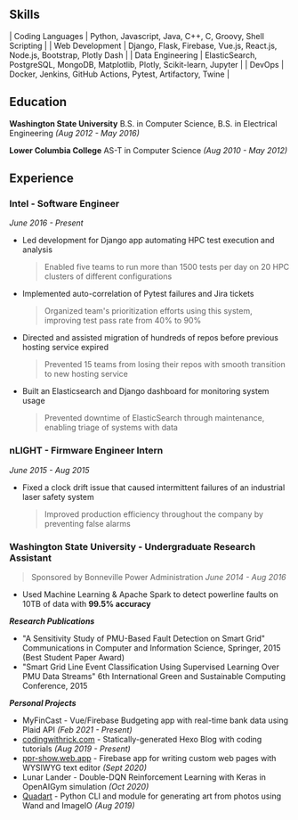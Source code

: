 ## Skills
| Coding Languages | Python, Javascript, Java, C++, C, Groovy, Shell Scripting |
| Web Development | Django, Flask, Firebase, Vue.js, React.js, Node.js, Bootstrap, Plotly Dash |
| Data Engineering | ElasticSearch, PostgreSQL, MongoDB, Matplotlib, Plotly, Scikit-learn, Jupyter |
| DevOps | Docker, Jenkins, GitHub Actions, Pytest, Artifactory, Twine |

## Education
**Washington State University** B.S. in Computer Science, B.S. in Electrical Engineering _(Aug 2012 - May 2016)_

**Lower Columbia College** AS-T in Computer Science _(Aug 2010 - May 2012)_

## Experience

### Intel - Software Engineer
_June 2016 - Present_
- Led development for Django app automating HPC test execution and analysis
  > Enabled five teams to run more than 1500 tests per day on 20 HPC clusters of different configurations
- Implemented auto-correlation of Pytest failures and Jira tickets
  > Organized team's prioritization efforts using this system, improving test pass rate from 40% to 90%
- Directed and assisted migration of hundreds of repos before previous hosting service expired
  > Prevented 15 teams from losing their repos with smooth transition to new hosting service
- Built an Elasticsearch and Django dashboard for monitoring system usage
  > Prevented downtime of ElasticSearch through maintenance, enabling triage of systems with data

### nLIGHT - Firmware Engineer Intern
_June 2015 - Aug 2015_
- Fixed a clock drift issue that caused intermittent failures of an industrial laser safety system
  > Improved production efficiency throughout the company by preventing false alarms

### Washington State University - Undergraduate Research Assistant
> Sponsored by Bonneville Power Administration
_June 2014 - Aug 2016_
- Used Machine Learning & Apache Spark to detect powerline faults on 10TB of data with **99.5% accuracy**

**_Research Publications_**
- "A Sensitivity Study of PMU-Based Fault Detection on Smart Grid" Communications in Computer and Information Science, Springer, 2015 (Best Student Paper Award)
- "Smart Grid Line Event Classification Using Supervised Learning Over PMU Data Streams" 6th International Green and Sustainable Computing Conference, 2015

**_Personal Projects_**
- MyFinCast - Vue/Firebase Budgeting app with real-time bank data using Plaid API _(Feb 2021 - Present)_
- [codingwithrick.com](https://codingwithricky.com) - Statically-generated Hexo Blog with coding tutorials _(Aug 2019 - Present)_
- [ppr-show.web.app](https://ppr-show.web.app) - Firebase app for writing custom web pages with WYSIWYG text editor _(Sept 2020)_
- Lunar Lander - Double-DQN Reinforcement Learning with Keras in OpenAIGym simulation _(Oct 2020)_
- [Quadart](https://github.com/ribab/quadart) - Python CLI and module for generating art from photos using Wand and ImageIO _(Aug 2019)_
